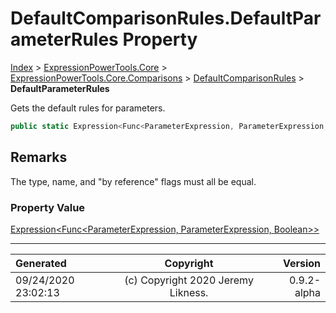 ﻿# DefaultComparisonRules.DefaultParameterRules Property

[Index](../index.md) > [ExpressionPowerTools.Core](ExpressionPowerTools.Core.a.md) > [ExpressionPowerTools.Core.Comparisons](ExpressionPowerTools.Core.Comparisons.n.md) > [DefaultComparisonRules](ExpressionPowerTools.Core.Comparisons.DefaultComparisonRules.cs.md) > **DefaultParameterRules**

Gets the default rules for parameters.

```csharp
public static Expression<Func<ParameterExpression, ParameterExpression, Boolean>> DefaultParameterRules { get; }
```

## Remarks

The type, name, and "by reference" flags must all be equal.

### Property Value

 [Expression&lt;Func&lt;ParameterExpression, ParameterExpression, Boolean>>](https://docs.microsoft.com/dotnet/api/system.linq.expressions.expression-1) 


---

| Generated | Copyright | Version |
| :-- | :-: | --: |
| 09/24/2020 23:02:13 | (c) Copyright 2020 Jeremy Likness. | 0.9.2-alpha |
